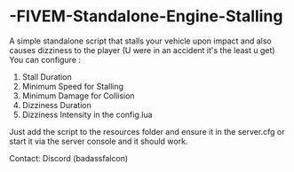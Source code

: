 # -FIVEM-Standalone-Engine-Stalling
A simple standalone script that stalls your vehicle upon impact and also causes dizziness to the player (U were in an accident it's the least u get)
 You can configure :
 1. Stall Duration
 2. Minimum Speed for Stalling
 3. Minimum Damage for Collision
 4. Dizziness Duration
 5. Dizziness Intensity
in the config.lua

Just add the script to the resources folder and ensure it in the server.cfg or start it via the server console and it should work.

Contact: Discord (badassfalcon)
